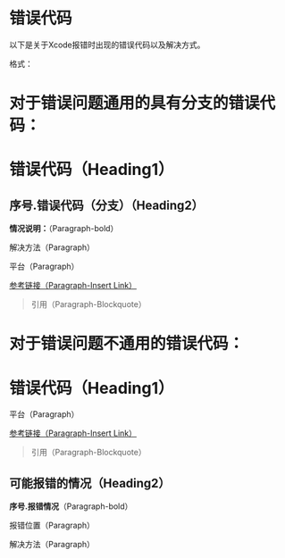 # 错误代码

以下是关于Xcode报错时出现的错误代码以及解决方式。

格式：

# 对于错误问题通用的具有分支的错误代码：

# 错误代码（Heading1）

## 序号.错误代码（分支）（Heading2）

**情况说明：**（Paragraph-bold）

解决方法（Paragraph）

平台（Paragraph）

[参考链接（Paragraph-Insert Link）](https://www.gitbook.com/book/felixxiong/learn-swift-study-note/edit#)

> 引用（Paragraph-Blockquote）

# 对于错误问题不通用的错误代码：

# 错误代码（Heading1）

平台（Paragraph）

[参考链接（Paragraph-Insert Link）](https://www.gitbook.com/book/felixxiong/learn-swift-study-note/edit#)

> 引用（Paragraph-Blockquote）

## 可能报错的情况（Heading2）

**序号.报错情况**（Paragraph-bold）

报错位置（Paragraph）

解决方法（Paragraph）

